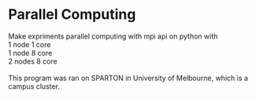 # Parallel Computing

Make expriments parallel computing with mpi api on python with
</br>
1 node 1 core
</br>
1 node 8 core
</br>
2 nodes 8 core
<br>
<br>
This program was ran on SPARTON in University of Melbourne, which is 
a campus cluster.
